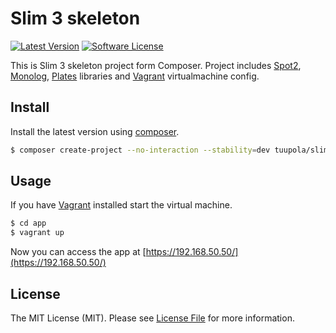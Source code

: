# Slim 3 skeleton

[![Latest Version](https://img.shields.io/packagist/v/tuupola/slim-skeleton.svg?style=flat-square)](https://github.com/tuupola/slim-skeleton/releases)
[![Software License](https://img.shields.io/badge/license-MIT-brightgreen.svg?style=flat-square)](LICENSE.md)

This is Slim 3 skeleton project form Composer. Project includes [Spot2](http://phpdatamapper.com/), [Monolog](https://github.com/Seldaek/monolog), [Plates](http://platesphp.com/) libraries and [Vagrant](https://www.vagrantup.com/) virtualmachine config.

## Install

Install the latest version using [composer](https://getcomposer.org/).

``` bash
$ composer create-project --no-interaction --stability=dev tuupola/slim-skeleton app
```

## Usage

If you have [Vagrant](https://www.vagrantup.com/) installed start the virtual machine.

``` bash
$ cd app
$ vagrant up
```

Now you can access the app at [https://192.168.50.50/](https://192.168.50.50/)

## License

The MIT License (MIT). Please see [License File](LICENSE.md) for more information.